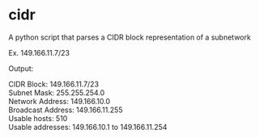 # cidr

A python script that parses a CIDR block representation of a subnetwork

Ex. 149.166.11.7/23

Output:

CIDR Block: 149.166.11.7/23<br>
Subnet Mask: 255.255.254.0<br>
Network Address: 149.166.10.0<br>
Broadcast Address: 149.166.11.255<br>
Usable hosts: 510<br>
Usable addresses: 149.166.10.1 to 149.166.11.254
